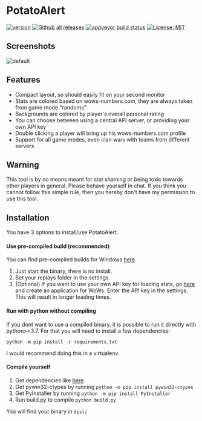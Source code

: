 # PotatoAlert


[![version](https://img.shields.io/github/v/release/razaqq/PotatoAlert.svg?style=flat-square)](https://github.com/razaqq/PotatoAlert/releases) 
[![Github all releases](https://img.shields.io/github/downloads/razaqq/PotatoAlert/total.svg?style=flat-square)](https://github.com/razaqq/PotatoAlert/releases)
[![appveyor build status](https://img.shields.io/appveyor/build/razaqq/PotatoAlert?style=flat-square&logo=appveyor)](https://ci.appveyor.com/project/razaqq/PotatoAlert)
[![License: MIT](https://img.shields.io/badge/License-MIT-yellow.svg?style=flat-square)](https://opensource.org/licenses/MIT)

## Screenshots

![default](https://i.imgur.com/ra4l1Kd.png)

## Features
- Compact layout, so should easily fit on your second monitor
- Stats are colored based on wows-numbers.com, they are always taken from game mode "randoms"
- Backgrounds are colored by player's overall personal rating
- You can choose between using a central API server, or providing your own API key
- Double clicking a player will bring up his wows-numbers.com profile
- Support for all game modes, even clan wars with teams from different servers

## Warning
This tool is by no means meant for stat shaming or being toxic towards other players in general.
Please behave yourself in chat.
If you think you cannot follow this simple rule, then you hereby don't have my permission to use this tool.

## Installation
You have 3 options to install/use PotatoAlert.

#### Use pre-compiled build (recommended)
You can find pre-compiled builds for Windows [here](https://github.com/razaqq/PotatoAlert/releases).

1. Just start the binary, there is no install.
2. Set your replays folder in the settings.
3. (Optional) If you want to use your own API key for loading stats, go [here](https://developers.wargaming.net/applications/) and create an application for WoWs. Enter the API key in the settings. This will result in longer loading times.



#### Run with python without compiling
If you dont want to use a compiled binary, it is possible to run it directly with python>=3.7.
For that you will need to install a few dependencies:
```console
python -m pip install -r requirements.txt
```
I would recommend doing this in a virtualenv.

#### Compile yourself
1. Get dependencies like [here](#Run-with-python-without-compiling).
2. Get pywin32-ctypes by running `python -m pip install pywin32-ctypes`
3. Get PyInstaller by running `python -m pip install PyInstaller`
4. Run build.py to compile `python build.py`

You will find your binary in `dist/`
